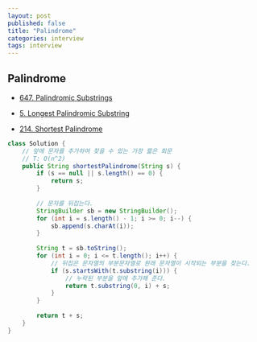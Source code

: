 ```yaml
---
layout: post
published: false
title: "Palindrome"
categories: interview
tags: interview 
---
```


## Palindrome

- [647. Palindromic Substrings](https://leetcode.com/problems/palindromic-substrings/)

- [5. Longest Palindromic Substring](https://leetcode.com/problems/longest-palindromic-substring)

- [214. Shortest Palindrome](https://leetcode.com/problems/shortest-palindrome/)
```java
class Solution {
    // 앞에 문자를 추가하여 찾을 수 있는 가장 짧은 회문
    // T: O(n^2)
    public String shortestPalindrome(String s) {
        if (s == null || s.length() == 0) {
            return s;
        }
        
        // 문자를 뒤집는다.
        StringBuilder sb = new StringBuilder();
        for (int i = s.length() - 1; i >= 0; i--) {
            sb.append(s.charAt(i));
        }
        
        String t = sb.toString();
        for (int i = 0; i <= t.length(); i++) {
            // 뒤집은 문자열의 부분문자열로 원래 문자열이 시작되는 부분을 찾는다.
            if (s.startsWith(t.substring(i))) {
                // 누락된 부분을 앞에 추가해 준다.
                return t.substring(0, i) + s;
            }
        }
        
        return t + s;
    }
}
```